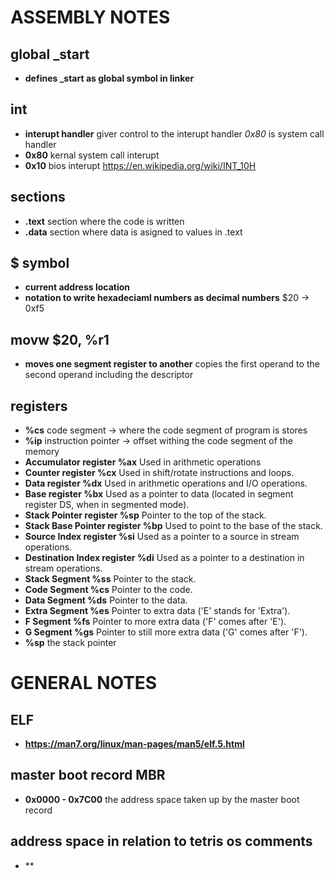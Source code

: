 
# ASSEMBLY NOTES

## global _start

 - **defines _start as global symbol in linker**

## int

 - **interupt handler** giver control to the interupt handler *0x80* is system call handler
 - **0x80** kernal system call interupt
 - **0x10** bios interupt https://en.wikipedia.org/wiki/INT_10H

## sections

 - **.text** section where the code is written
 - **.data** section where data is asigned to values in .text

## $ symbol

 - **current address location**
 - **notation to write hexadeciaml numbers as decimal numbers** $20 -> 0xf5

## movw $20, %r1

 - **moves one segment register to another** copies the first operand to the second operand including the descriptor

## registers

 - **%cs** code segment -> where the code segment of program is stores
 - **%ip** instruction pointer -> offset withing the code segment of the memory
 - **Accumulator register %ax** Used in arithmetic operations
 - **Counter register %cx** Used in shift/rotate instructions and loops.
 - **Data register %dx** Used in arithmetic operations and I/O operations.
 - **Base register %bx** Used as a pointer to data (located in segment register DS, when in segmented mode).
 - **Stack Pointer register %sp** Pointer to the top of the stack.
 - **Stack Base Pointer register %bp** Used to point to the base of the stack.
 - **Source Index register %si** Used as a pointer to a source in stream operations.
 - **Destination Index register %di** Used as a pointer to a destination in stream operations.
 - **Stack Segment %ss** Pointer to the stack.
 - **Code Segment %cs** Pointer to the code.
 - **Data Segment %ds** Pointer to the data.
 - **Extra Segment %es** Pointer to extra data ('E' stands for 'Extra').
 - **F Segment %fs** Pointer to more extra data ('F' comes after 'E').
 - **G Segment %gs** Pointer to still more extra data ('G' comes after 'F').
 - **%sp** the stack pointer

# GENERAL NOTES

## ELF

 - **https://man7.org/linux/man-pages/man5/elf.5.html** 

## master boot record MBR

 - **0x0000 - 0x7C00** the address space taken up by the master boot record

## address space in relation to tetris os comments

 - **